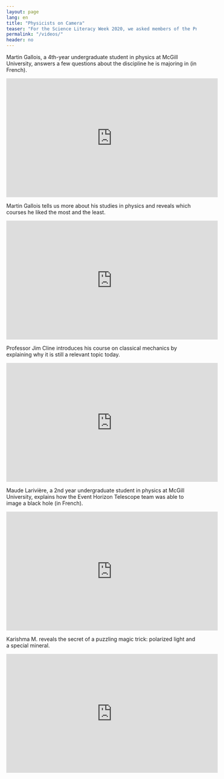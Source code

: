 ```yaml
---
layout: page
lang: en
title: "Physicists on Camera"
teaser: "For the Science Literacy Week 2020, we asked members of the Pnysics department at McGill to tell us about their field, from the greatest discoveries to the smallest perks. Here is what they shared with us!"
permalink: "/videos/"
header: no
---
```


Martin Gallois, a 4th-year undergraduate student in physics at McGill University, answers a few questions about the discipline he is majoring in (in French).

<iframe width="560" height="315" src="https://www.youtube.com/embed/m65xdA8AtyI" frameborder="0" allow="accelerometer; autoplay; clipboard-write; encrypted-media; gyroscope; picture-in-picture" allowfullscreen></iframe>


Martin Gallois tells us more about his studies in physics and reveals which courses he liked the most and the least.

<iframe width="560" height="315" src="https://www.youtube.com/embed/QgDUzwFIzuU" frameborder="0" allow="accelerometer; autoplay; clipboard-write; encrypted-media; gyroscope; picture-in-picture" allowfullscreen></iframe>


Professor Jim Cline introduces his course on classical mechanics by explaining why it is still a relevant topic today.

<iframe width="560" height="315" src="https://www.youtube.com/embed/ctN0eH7J4OM" frameborder="0" allow="accelerometer; autoplay; clipboard-write; encrypted-media; gyroscope; picture-in-picture" allowfullscreen></iframe>

Maude Larivière, a 2nd year undergraduate student in physics at McGill University, explains how the Event Horizon Telescope team was able to image a black hole (in French).

<iframe width="560" height="315" src="https://www.youtube.com/embed/mepSkwt0hIA" frameborder="0" allow="accelerometer; autoplay; clipboard-write; encrypted-media; gyroscope; picture-in-picture" allowfullscreen></iframe>

Karishma M. reveals the secret of a puzzling magic trick: polarized light and a special mineral.

<iframe width="560" height="315" src="https://www.youtube.com/embed/KhTQJxn7Adw" frameborder="0" allow="accelerometer; autoplay; clipboard-write; encrypted-media; gyroscope; picture-in-picture" allowfullscreen></iframe>

